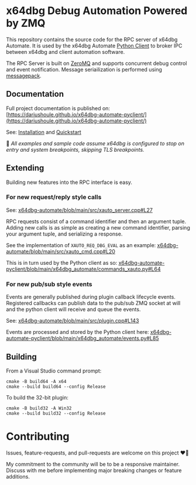 # x64dbg Debug Automation Powered by ZMQ

This repository contains the source code for the RPC server of x64dbg Automate. It is used by the x64dbg Automate [Python Client](https://github.com/dariushoule/x64dbg-automate-pyclient) to broker IPC between x64dbg and client automation software.

The RPC Server is built on [ZeroMQ](https://zeromq.org/) and supports concurrent debug control and event notification. Message seriailization is performed using [messagepack](https://msgpack.org/index.html).

## Documentation

Full project documentation is published on: [https://dariushoule.github.io/x64dbg-automate-pyclient/](https://dariushoule.github.io/x64dbg-automate-pyclient/)

See: [Installation](https://dariushoule.github.io/x64dbg-automate-pyclient/installation/) and [Quickstart](https://dariushoule.github.io/x64dbg-automate-pyclient/quickstart/)

🔔 _All examples and sample code assume x64dbg is configured to stop on entry and system breakpoints, skipping TLS breakpoints._

## Extending

Building new features into the RPC interface is easy.

### For new request/reply style calls

See: [x64dbg-automate/blob/main/src/xauto_server.cpp#L27](https://github.com/dariushoule/x64dbg-automate/blob/main/src/xauto_server.cpp#L27)

RPC requests consist of a command identifier and then an argument tuple. Adding new calls is as simple as creating a new command identifier, parsing your argument tuple, and serializing a response.

See the implementation of `XAUTO_REQ_DBG_EVAL` as an example:
[x64dbg-automate/blob/main/src/xauto_cmd.cpp#L20](https://github.com/dariushoule/x64dbg-automate/blob/main/src/xauto_cmd.cpp#L20)

This is in turn used by the Python client as so:
[x64dbg-automate-pyclient/blob/main/x64dbg_automate/commands_xauto.py#L64](https://github.com/dariushoule/x64dbg-automate-pyclient/blob/main/x64dbg_automate/commands_xauto.py#L64)

### For new pub/sub style events

Events are generally published during plugin callback lifecycle events. Registered callbacks can publish data to the pub/sub ZMQ socket at will and the python client will receive and queue the events.

See: [x64dbg-automate/blob/main/src/plugin.cpp#L143](https://github.com/dariushoule/x64dbg-automate/blob/main/src/plugin.cpp#L143)

Events are processed and stored by the Python client here:
[x64dbg-automate-pyclient/blob/main/x64dbg_automate/events.py#L85](https://github.com/dariushoule/x64dbg-automate-pyclient/blob/main/x64dbg_automate/events.py#L85)

## Building

From a Visual Studio command prompt:

```
cmake -B build64 -A x64
cmake --build build64 --config Release
```

To build the 32-bit plugin:

```
cmake -B build32 -A Win32
cmake --build build32 --config Release
```

# Contributing

Issues, feature-requests, and pull-requests are welcome on this project ❤️🐛

My commitment to the community will be to be a responsive maintainer. Discuss with me before implementing major breaking changes or feature additions.